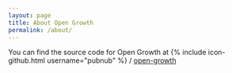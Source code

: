 ```yaml
---
layout: page
title: About Open Growth
permalink: /about/
---
```


You can find the source code for Open Growth at
{% include icon-github.html username="pubnub" %} /
[open-growth](https://github.com/pubnub/open-growth)
